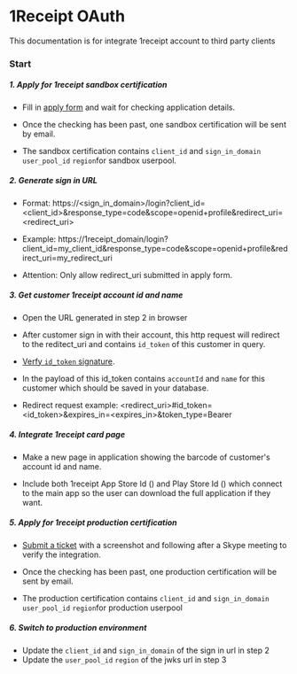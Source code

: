 # 1Receipt OAuth
This documentation is for integrate 1receipt account to third party clients

### Start
##### 1. Apply for 1receipt sandbox certification
-  Fill in [apply form](http://docs.1receipt.io) and wait for checking application details. 
  
-  Once the checking has been past, one sandbox certification will be sent by email.
  
-  The sandbox certification contains `client_id` and `sign_in_domain` `user_pool_id` `region`for sandbox userpool.

##### 2. Generate sign in URL
- Format: 
  https://<sign_in_domain>/login?client_id=<client_id>&response_type=code&scope=openid+profile&redirect_uri=<redirect_uri>

- Example:
  https://1receipt_domain/login?client_id=my_client_id&response_type=code&scope=openid+profile&redirect_uri=my_redirect_uri

- Attention: Only allow redirect_uri submitted in apply form.

##### 3. Get customer 1receipt account id and name
- Open the URL generated in step 2 in browser
  
- After customer sign in with their account, this http request will redirect to the reditect_uri and contains `id_token` of this customer in query.
  
- [Verfy `id_token` signature](https://docs.aws.amazon.com/cognito/latest/developerguide/amazon-cognito-user-pools-using-tokens-verifying-a-jwt.html#amazon-cognito-user-pools-using-tokens-step-3).
  
- In the payload of this id_token contains `accountId` and `name` for this customer which should be saved in your database.

- Redirect request example:
  <redirect_uri>#id_token=<id_token>&expires_in=<expires_in>&token_type=Bearer

##### 4. Integrate 1receipt card page
- Make a new page in application showing the barcode of customer's account id and name.

- Include both 1receipt App Store Id () and Play Store Id () which connect to the main app so the user can download the full application if they want.

##### 5. Apply for 1receipt production certification
-  [Submit a ticket]() with a screenshot and following after a Skype meeting to verify the integration.
  
- Once the checking has been past, one production certification will be sent by email.
  
- The production certification contains `client_id` and `sign_in_domain` `user_pool_id` `region`for production userpool

##### 6. Switch to production environment
- Update the `client_id` and `sign_in_domain` of the sign in url in step 2
- Update the `user_pool_id` `region` of the jwks url in step 3
